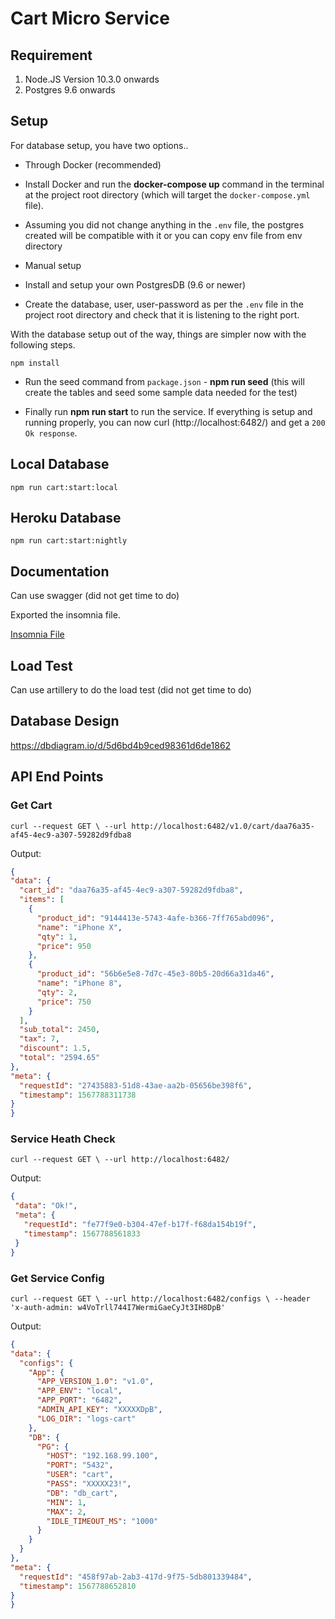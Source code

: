
# Cart Micro Service


## Requirement

 1. Node.JS Version 10.3.0 onwards
 2. Postgres 9.6 onwards
  

## Setup

For database setup, you have two options..

- Through Docker (recommended)

- Install Docker and run the **docker-compose up** command in the terminal at the project root directory (which will target the `docker-compose.yml` file).

- Assuming you did not change anything in the `.env` file, the postgres created will be compatible with it or you can copy env file from env directory

- Manual setup

- Install and setup your own PostgresDB (9.6 or newer)

- Create the database, user, user-password as per the `.env` file in the project root directory and check that it is listening to the right port.


With the database setup out of the way, things are simpler now with the following steps.

`npm install`

- Run the seed command from `package.json` - **npm run seed** (this will create the tables and seed some sample data needed for the test)

- Finally run **npm run start** to run the service. If everything is setup and running properly, you can now curl (http://localhost:6482/) and get a `200 Ok response`.

## Local Database

`npm run cart:start:local`

## Heroku Database

`npm run cart:start:nightly`

## Documentation

Can use swagger (did not get time to do)

Exported the insomnia file.

[Insomnia File](https://github.com/manishkpr/cart-ms/blob/master/cart-service/docs/Insomnia_2019-08-20.json "Insomnia File")

## Load Test

Can use artillery to do the load test (did not get time to do)

## Database Design

https://dbdiagram.io/d/5d6bd4b9ced98361d6de1862

## API End Points

### Get Cart

 `curl --request GET \
  --url http://localhost:6482/v1.0/cart/daa76a35-af45-4ec9-a307-59282d9fdba8`
  
  Output:
  
  ```JSON
  {
  "data": {
    "cart_id": "daa76a35-af45-4ec9-a307-59282d9fdba8",
    "items": [
      {
        "product_id": "9144413e-5743-4afe-b366-7ff765abd096",
        "name": "iPhone X",
        "qty": 1,
        "price": 950
      },
      {
        "product_id": "56b6e5e8-7d7c-45e3-80b5-20d66a31da46",
        "name": "iPhone 8",
        "qty": 2,
        "price": 750
      }
    ],
    "sub_total": 2450,
    "tax": 7,
    "discount": 1.5,
    "total": "2594.65"
  },
  "meta": {
    "requestId": "27435883-51d8-43ae-aa2b-05656be398f6",
    "timestamp": 1567788311738
  }
}
  ```
  

### Service Heath Check

`curl --request GET \
  --url http://localhost:6482/`
  
 Output:
 ```JSON
 {
  "data": "Ok!",
  "meta": {
    "requestId": "fe77f9e0-b304-47ef-b17f-f68da154b19f",
    "timestamp": 1567788561833
  }
}
 ```

### Get Service Config

`curl --request GET \
  --url http://localhost:6482/configs \
  --header 'x-auth-admin: w4VoTrll744I7WermiGaeCyJt3IH8DpB'`
  
  Output:
  ```JSON
  {
  "data": {
    "configs": {
      "App": {
        "APP_VERSION_1.0": "v1.0",
        "APP_ENV": "local",
        "APP_PORT": "6482",
        "ADMIN_API_KEY": "XXXXXDpB",
        "LOG_DIR": "logs-cart"
      },
      "DB": {
        "PG": {
          "HOST": "192.168.99.100",
          "PORT": "5432",
          "USER": "cart",
          "PASS": "XXXXX23!",
          "DB": "db_cart",
          "MIN": 1,
          "MAX": 2,
          "IDLE_TIMEOUT_MS": "1000"
        }
      }
    }
  },
  "meta": {
    "requestId": "458f97ab-2ab3-417d-9f75-5db801339484",
    "timestamp": 1567788652810
  }
}
  ```
